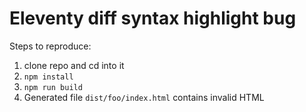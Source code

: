 # Eleventy diff syntax highlight bug

Steps to reproduce:

1. clone repo and cd into it
2. `npm install`
3. `npm run build`
4. Generated file `dist/foo/index.html` contains invalid HTML
